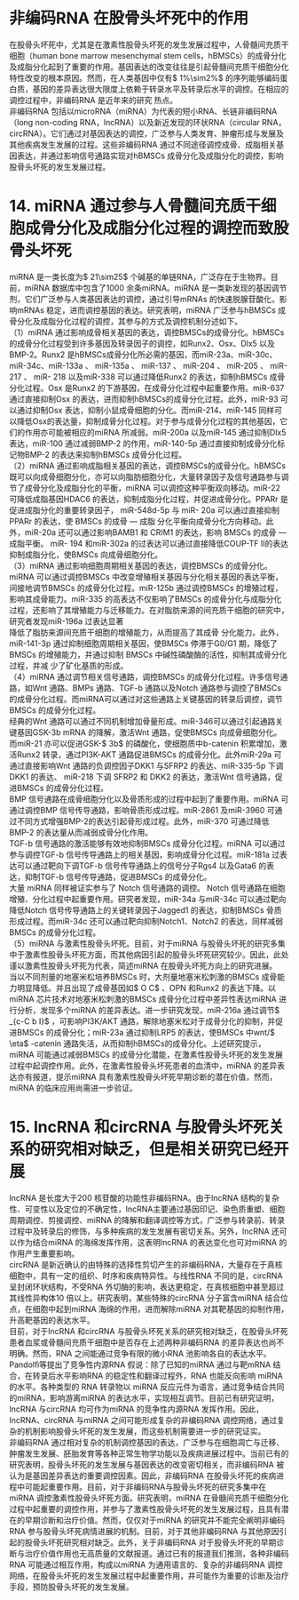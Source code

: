 # 非编码RNA 在股骨头坏死中的作用  
在股骨头坏死中，尤其是在激素性股骨头坏死的发生发展过程中，人骨髓间充质干细胞（human bone marrow mesenchymal stem cells，hBMSCs）的成骨分化及成脂分化起到了重要的作用。基因表达的改变往往是引起骨髓间充质干细胞分化特性改变的根本原因。然而，在人类基因中仅有$ 1\%\sim2\%$  的序列能够编码蛋白质，基因的差异表达很大限度上依赖于转录水平及转录后水平的调控。在相应的调控过程中，非编码RNA 是近年来的研究 热点。  
非编码RNA 包括以microRNA（miRNA）为代表的短小RNA、长链非编码RNA（long non-coding RNA，lncRNA）以及新近发现的环状RNA（circular RNA，circRNA）。它们通过对基因表达的调控，广泛参与人类发育、肿瘤形成与发展及其他疾病发生发展的过程。这些非编码RNA 通过不同途径调控成骨、成脂相关基因表达，并通过影响信号通路实现对hBMSCs 成骨分化及成脂分化的调控，影响股骨头坏死的发生发展过程。  
# 14. miRNA 通过参与人骨髓间充质干细胞成骨分化及成脂分化过程的调控而致股骨头坏死  
miRNA 是一类长度为$ 21\sim25$  个碱基的单链RNA，广泛存在于生物界。目前，miRNA 数据库中包含了1000 余条miRNA。miRNA 是一类新发现的基因调节剂，它们广泛参与人类基因表达的调控，通过引导mRNAs 的快速脱腺苷酸化，影响mRNAs 稳定，进而调控基因的表达。研究表明，miRNA 广泛参与hBMSCs 成骨分化及成脂分化过程的调控，其参与的方式及调控机制分述如下。  
（1）miRNA 通过影响成骨相关基因的表达，调控BMSCs的成骨分化。hBMSCs 的成骨分化过程受到许多基因及转录因子的调控，如Runx2、Osx、Dlx5 以及BMP-2。Runx2 是hBMSCs成骨分化所必需的基因，而miR-23a、miR-30c、miR-34c、miR-133a 、 miR-135a 、 miR-137 、 miR-204 、 miR-205 、 miR-217 、 miR- 218 以及miR-338 可以通过降低Runx2 的表达，抑制hBMSCs 成骨分化过程。Osx 是Runx2 的下游基因，在成骨分化过程中起重要作用。miR-637 通过直接抑制Osx 的表达，进而抑制hBMSCs的成骨分化过程。此外，miR-93 可以通过抑制Osx 表达，抑制小鼠成骨细胞的分化。而miR-214、miR-145 同样可以降低Osx的表达量，抑制成骨分化过程。对于参与成骨分化过程的其他基因，它们的作用亦可能被相应的miRNA 所减弱。miR-200a 以及miR-145 通过抑制Dlx5 表达，miR-100 通过减弱BMP-2 的作用，miR-140-5p 通过直接抑制成骨分化标记物BMP-2 的表达来抑制hBMSCs 成骨分化过程。  
（2）miRNA 通过影响成脂相关基因的表达，调控BMSCs的成骨分化。hBMSCs 既可以向成骨细胞分化，亦可以向脂肪细胞分化，大量转录因子及信号通路参与调节了成骨分化及成脂分化的平衡，miRNA 可以调控这种平衡双向移动。miR-22 可降低成脂基因HDAC6 的表达，抑制成脂分化过程，并促进成骨分化。PPARr  是促进成脂分化的重要转录因子， miR-548d-5p  与 miR- 20a  可以通过直接抑制 PPARr  的表达，使 BMSCs  的成骨 — 成脂 分化平衡向成骨分化方向移动。此外，miR-20a 还可以通过影响BAMB1  和 CRIM1  的表达，影响 BMSCs  的成骨 — 成脂平衡。 miR- 194 和miR-302a 的过表达可以通过直接降低COUP-TF Ⅱ的表达抑制成脂分化，使BMSCs 向成骨细胞分化。  
（3）miRNA 通过影响细胞周期相关基因的表达，调控BMSCs 的成骨分化。miRNA 可以通过调控BMSCs 中改变增殖相关基因与分化相关基因的表达平衡，间接地调节BMSCs 的成骨分化过程。miR-125b 通过调控BMSCs 的增殖过程，影响其成骨能力。miR-335 的高表达不仅影响了BMSCs 的成骨分化与成脂分化过程，还影响了其增殖能力与迁移能力。在对脂肪来源的间充质干细胞的研究中，研究者发现miR-196a 过表达显著  
降低了脂肪来源间充质干细胞的增殖能力，从而提高了其成骨 分化能力。此外，miR-141-3p 通过抑制细胞周期相关基因，使BMSCs 停滞于G0/G1 期，降低了BMSCs 的增殖能力，并通过抑制 BMSCs  中碱性磷酸酶的活性，抑制其成骨分化过程，并减 少了矿化基质的形成。  
（4）miRNA 通过调节相关信号通路，调控BMSCs 的成骨分化过程。许多信号通路，如Wnt 通路、BMPs 通路、TGF-b 通路以及Notch 通路参与调控了BMSCs 的成骨分化过程。而miRNA可以通过对这些通路上关键基因的转录后调控，调节BMSCs 的成骨分化过程。  
经典的Wnt 通路可以通过不同机制增加骨量形成。miR-346可以通过引起通路关键基因GSK-3b mRNA 的降解，激活Wnt 通路，促使BMSCs 向成骨细胞分化。而miR-21 亦可以促进GSK-$ 3b$  的磷酸化，使细胞质中b-catenin 积累增加，激活Runx2 转录，通过PI3K-AKT 通路促进BMSCs 的成骨分化。此外miR-29a 可通过直接影响Wnt 通路的负调控因子DKK1 与SFRP2 的表达、miR-335-5p  下调 DKK1  的表达、 miR-218  下调 SFRP2  和 DKK2 的表达，激活Wnt 信号通路，促进BMSCs 的成骨分化过程。  
BMP 信号通路在成骨细胞分化以及骨质形成的过程中起到了重要作用。miRNA 可通过调控BMP 信号传导通路，影响骨质形成过程。miR-2861 及miR-3960 可通过不同方式增强BMP-2的表达引起骨形成过程。此外，miR-370 可通过降低BMP-2 的表达量从而减弱成骨分化作用。  
TGF-b 信号通路的激活能够有效地抑制BMSCs 成骨分化过程。miRNA 可以通过参与调控TGF-b 信号传导通路上的相关基因，影响成骨分化过程。miR-181a 过表达可以通过靶向下调TGF-b 信号传导通路上的信号分子Rgs4 以及Gata6 的表达，抑制TGF-b 信号传导通路，促进BMSCs 的成骨分化。  
大量 miRNA  同样被证实参与了 Notch  信号通路的调控。 Notch 信号通路在细胞增殖、分化过程中起重要作用。研究者发现，miR-34a 与miR-34c 可以通过靶向降低Notch 信号传导通路上的关键转录因子Jagged1 的表达，抑制BMSCs 骨质形成过程。而miR-34c 还可以通过靶向抑制Notch1、Notch2 的表达，同样减弱BMSCs 的成骨分化过程。  
（5）miRNA 与激素性股骨头坏死。目前，对于miRNA 与股骨头坏死的研究多集中于激素性股骨头坏死方面，而其他病因引起的股骨头坏死研究较少。因此，此处谨以激素性股骨头坏死为代表，简述miRNA 在股骨头坏死方向上的研究进展。  
当以不同剂量的地塞米松培养BMSCs 时，大剂量地塞米松刺激的BMSCs 成骨能力明显降低。并且出现了成骨基因如$ O C$ 、OPN 和Runx2 的表达下降。以miRNA 芯片技术对地塞米松刺激的BMSCs 成骨分化过程中差异性表达miRNA 进行分析，发现多个miRNA 的差异表达。进一步研究发现，miR-216a 通过调节$ _{c-C b I}$    ，可影响PI3K/AKT 通路，解除地塞米松对于成骨分化的抑制，并促进BMSCs 的成骨分化；miR-23a 通过抑制LRP5 的表达，使BMSCs 中wnt/$ \eta$ -catenin 通路失活，从而抑制hBMSCs的成骨分化。上述研究提示，miRNA 可能通过减弱BMSCs 的成骨分化潜能，在激素性股骨头坏死的发生发展过程中起调控作用。此外，在激素性股骨头坏死患者的血清中，miRNA 的差异表达亦有报道，提示miRNA 具有激素性股骨头坏死早期诊断的潜在价值，然而，miRNA 的临床应用尚需进一步验证。  
# 15. lncRNA 和circRNA 与股骨头坏死关系的研究相对缺乏，但是相关研究已经开展  
lncRNA 是长度大于200 核苷酸的功能性非编码RNA。由于lncRNA 结构的复杂性、可变性以及定位的不确定性，lncRNA主要通过基因印记、染色质重塑、细胞周期调控、剪接调控、miRNA 的降解和翻译调控等方式，广泛参与转录前、转录过程中及转录后的修饰，与多种疾病的发生发展有密切关系。另外，lncRNA 还可以作为结合miRNA 的海绵发挥作用，这表明lncRNA 的表达变化也可对miRNA 的作用产生重要影响。  
circRNA 是新近确认的由特殊的选择性剪切产生的非编码RNA，大量存在于真核细胞中，具有一定的组织、时序和疾病特异性。与线性RNA 不同的是，circRNA 呈封闭环状结构，不受RNA 外切酶的影响，表达更稳定，在真核细胞中甚至超过其线性异构体10 倍以上。研究表明，某些特殊的circRNA 分子富含miRNA 结合位点，在细胞中起到miRNA 海绵的作用，进而解除miRNA 对其靶基因的抑制作用，升高靶基因的表达水平。  
目前，对于lncRNA 和circRNA 与股骨头坏死关系的研究相对缺乏，在股骨头坏死患者血浆或骨髓间充质干细胞中是否存在上述两种非编码RNA 的差异表达也尚不明确。然而，RNA 之间能通过竞争有限的微小RNA 池影响各自的表达水平。Pandolﬁ等提出了竞争性内源RNA 假说：除了已知的miRNA 通过与靶mRNA 结合，在转录后水平影响RNA 的稳定性和翻译过程外，RNA  也能反向影响 miRNA  的水平。各种类型的 RNA  转录物以 miRNA 反应元件为语言，通过竞争结合共同的miRNA，影响游离miRNA 的表达水平，实现相互调节。目前已有研究证明，lncRNA 与circRNA 均可作为miRNA 的竞争性内源RNA 发挥作用。因此，lncRNA、circRNA 与miRNA 之间可能形成复杂的非编码RNA 调控网络，通过复杂的机制影响股骨头坏死的发生发展，而这些机制需要进一步的研究证实。  
非编码RNA 通过相对复杂的机制调控基因的表达，广泛参与在细胞凋亡与迁移、肿瘤发生发展、胚胎发育等各种正常生物学功能以及疾病进展过程中。当前已有的研究表明，股骨头坏死的发生发展与基因表达的改变密切相关，而非编码RNA 被认为是基因差异表达的重要调控因素。因此，非编码RNA 在股骨头坏死的疾病进程中可能起重要作用。目前，对于非编码RNA与股骨头坏死的研究多集中在miRNA 调控激素性股骨头坏死方面。研究表明，miRNA 在骨髓间充质干细胞分化过程中起重要的调控作用，并参与了激素性股骨头坏死的发生发展过程，且具有潜在的早期诊断和治疗价值。然而，仅仅对于miRNA 的研究并不能完全阐明非编码RNA 参与股骨头坏死病情进展的机制。目前，对于其他非编码RNA 与其他原因引起的股骨头坏死研究相对缺乏。此外，关于非编码RNA 对于股骨头坏死的早期诊断与治疗价值作用也无高质量的文献报道。通过已有的报道我们推测，各种非编码RNA 可能通过相互作用，构成以miRNA 为通用语言的、复杂的非编码RNA 调控网络，在股骨头坏死的发生发展过程中起重要作用，并可能作为重要的诊断及治疗手段，预防股骨头坏死的发生发展。  
